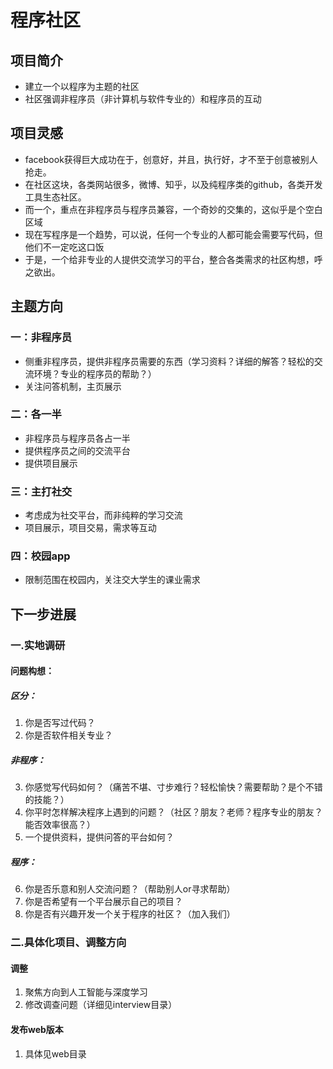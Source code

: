 # 程序社区
## 项目简介
* 建立一个以程序为主题的社区
* 社区强调非程序员（非计算机与软件专业的）和程序员的互动
## 项目灵感
* facebook获得巨大成功在于，创意好，并且，执行好，才不至于创意被别人抢走。
* 在社区这块，各类网站很多，微博、知乎，以及纯程序类的github，各类开发工具生态社区。
* 而一个，重点在非程序员与程序员兼容，一个奇妙的交集的，这似乎是个空白区域
* 现在写程序是一个趋势，可以说，任何一个专业的人都可能会需要写代码，但他们不一定吃这口饭
* 于是，一个给非专业的人提供交流学习的平台，整合各类需求的社区构想，呼之欲出。
## 主题方向
### 一：非程序员
* 侧重非程序员，提供非程序员需要的东西（学习资料？详细的解答？轻松的交流环境？专业的程序员的帮助？）
* 关注问答机制，主页展示
### 二：各一半
* 非程序员与程序员各占一半
* 提供程序员之间的交流平台
* 提供项目展示
### 三：主打社交
* 考虑成为社交平台，而非纯粹的学习交流
* 项目展示，项目交易，需求等互动
### 四：校园app
* 限制范围在校园内，关注交大学生的课业需求

## 下一步进展
### 一.实地调研
#### 问题构想：
##### 区分：
1. 你是否写过代码？
2. 你是否软件相关专业？
##### 非程序：
3. 你感觉写代码如何？（痛苦不堪、寸步难行？轻松愉快？需要帮助？是个不错的技能？）
4. 你平时怎样解决程序上遇到的问题？（社区？朋友？老师？程序专业的朋友？能否效率很高？）
5. 一个提供资料，提供问答的平台如何？
##### 程序：
6. 你是否乐意和别人交流问题？（帮助别人or寻求帮助）
7. 你是否希望有一个平台展示自己的项目？
8. 你是否有兴趣开发一个关于程序的社区？（加入我们）

### 二.具体化项目、调整方向
#### 调整
1. 聚焦方向到人工智能与深度学习
2. 修改调查问题（详细见interview目录）
#### 发布web版本
1. 具体见web目录

